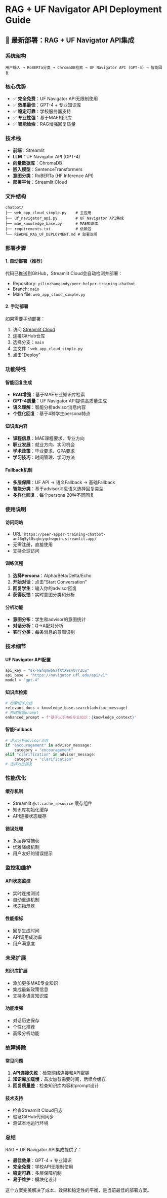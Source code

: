 # RAG + UF Navigator API Deployment Guide

## 🚀 **最新部署：RAG + UF Navigator API集成**

### **系统架构**
```
用户输入 → RoBERTa分类 → ChromaDB检索 → UF Navigator API (GPT-4) → 智能回复
```

### **核心优势**
- ✅ **完全免费**：UF Navigator API无限制使用
- ✅ **效果最佳**：GPT-4 + 专业知识库
- ✅ **稳定可靠**：学校服务器支持
- ✅ **专业性强**：基于MAE知识库
- ✅ **智能检索**：RAG增强回复质量

### **技术栈**
- **前端**：Streamlit
- **LLM**：UF Navigator API (GPT-4)
- **向量数据库**：ChromaDB
- **嵌入模型**：SentenceTransformers
- **意图分类**：RoBERTa (HF Inference API)
- **部署平台**：Streamlit Cloud

### **文件结构**
```
chatbot/
├── web_app_cloud_simple.py    # 主应用
├── uf_navigator_api.py        # UF Navigator API集成
├── mae_knowledge_base.py      # MAE知识库
├── requirements.txt           # 依赖包
└── README_RAG_UF_DEPLOYMENT.md # 部署说明
```

### **部署步骤**

#### **1. 自动部署（推荐）**
代码已推送到GitHub，Streamlit Cloud会自动检测并部署：
- Repository: `yilinzhangandy/peer-helper-training-chatbot`
- Branch: `main`
- Main file: `web_app_cloud_simple.py`

#### **2. 手动部署**
如果需要手动部署：
1. 访问 [Streamlit Cloud](https://share.streamlit.io/)
2. 连接GitHub仓库
3. 选择分支：`main`
4. 主文件：`web_app_cloud_simple.py`
5. 点击"Deploy"

### **功能特性**

#### **智能回复生成**
- **RAG增强**：基于MAE专业知识库检索
- **GPT-4质量**：UF Navigator API提供高质量生成
- **语义理解**：智能分析advisor消息内容
- **个性化回复**：基于4种学生persona特点

#### **知识库内容**
- **课程信息**：MAE课程要求、专业方向
- **职业发展**：就业方向、实习机会
- **学术政策**：毕业要求、GPA要求
- **学习技巧**：时间管理、学习方法

#### **Fallback机制**
- **多层保障**：UF API → 语义Fallback → 基础Fallback
- **智能分类**：基于advisor消息语义选择回复类型
- **多样化回复**：每个persona 20种不同回复

### **使用说明**

#### **访问网站**
- URL: `https://peer-apper-training-chatbot-an46q5yl8sqbcyqchwgnin.streamlit.app/`
- 无需注册，直接使用
- 支持全球访问

#### **训练流程**
1. **选择Persona**：Alpha/Beta/Delta/Echo
2. **开始对话**：点击"Start Conversation"
3. **回复学生**：输入你的advisor回复
4. **获得反馈**：实时意图分类和分析

#### **分析功能**
- **意图分布**：学生和advisor的意图统计
- **对话分析**：Q→A配对分析
- **实时分类**：每条消息的意图识别

### **技术细节**

#### **UF Navigator API配置**
```python
api_key = "sk-FEhqmwbGafXtX9sv07rZLw"
api_base = "https://navigator.ufl.edu/api/v1"
model = "gpt-4"
```

#### **知识库检索**
```python
# 检索相关文档
relevant_docs = knowledge_base.search(advisor_message)
# 构建增强prompt
enhanced_prompt = f"基于以下MAE专业知识：{knowledge_context}"
```

#### **智能Fallback**
```python
# 语义分析advisor消息
if "encouragement" in advisor_message:
    category = "encouragement"
elif "clarification" in advisor_message:
    category = "clarification"
# 选择对应回复
```

### **性能优化**

#### **缓存机制**
- Streamlit `@st.cache_resource` 缓存组件
- 知识库初始化缓存
- API连接状态缓存

#### **错误处理**
- 多层异常捕获
- 优雅降级机制
- 用户友好的错误提示

### **监控和维护**

#### **API状态监控**
- 实时连接测试
- 自动重连机制
- 状态指示器

#### **性能指标**
- 回复生成时间
- API调用成功率
- 用户满意度

### **未来扩展**

#### **知识库扩展**
- 添加更多MAE专业知识
- 集成最新政策信息
- 支持多语言知识库

#### **功能增强**
- 对话历史保存
- 个性化推荐
- 高级分析功能

### **故障排除**

#### **常见问题**
1. **API连接失败**：检查网络连接和API密钥
2. **知识库加载慢**：首次加载需要时间，后续会缓存
3. **回复质量差**：检查知识库内容和prompt设计

#### **技术支持**
- 检查Streamlit Cloud日志
- 验证GitHub代码同步
- 测试本地运行环境

### **总结**

RAG + UF Navigator API集成提供了：
- **最佳效果**：GPT-4 + 专业知识
- **完全免费**：学校API无限制使用
- **稳定可靠**：多层保障机制
- **易于维护**：模块化设计

这个方案完美解决了成本、效果和稳定性的平衡，是当前最佳的部署方案。
